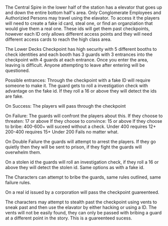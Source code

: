 The Central Spire in the lower half of the station has a elevator that goes up and down the entire bottom half's area. Only Conglomerate Employees and Authorizied Persons may travel using the elavator. To access it the players will need to create a fake id card, steal one, or find an organziation that would give them a real one. These ids will get them past checkpoints, however each ID only allows different access points and they will need different access cards to reach the high class area.

The Lower Decks Checkpoint has high security with 5 different booths to check identities and each booth has 3 guards with 3 entrances into the checkpoint with 4 guards at each entrance.
Once you enter the area, leaving is difficult. Anyone attempting to leave after entering will be questioned.

Possible entrances:
Through the checkpoint with a fake ID will require someone to make it. The guard gets to roll a investigation check with advantage on the fake id. If they roll a 16 or above they will detect the ids are fake.

On Success:
The players will pass through the checkpoint

On Failure:
The guards will confront the players about this.
If they choose to threaten: 17 or above
If they choose to convince: 15 or above
If they choose to bribe:
400-600+ will suceed without a check.
Under 400 requires 12+
200-400 requires 15+
Under 200 Fails no matter what.

On Double Failure the guards will attempt to arrest the players. If they go quietly then they will be sent to prison, if they fight the guards will overwhelm them.

On a stolen id the guards will roll an investigation check, if they roll a 16 or above they will detect the stolen id. Same options as with a fake id.

The Characters can attempt to bribe the guards, same rules outlined, same failure rules.

On a real id issued by a corporation will pass the checkpoint guareenteed.

The characters may attempt to stealth past the checkpoint using vents to sneak past and then use the elavator by either hacking or using a ID. The vents will not be easily found, they can only be passed with bribing a guard at a different point in the story. This is a guareenteed sucess.